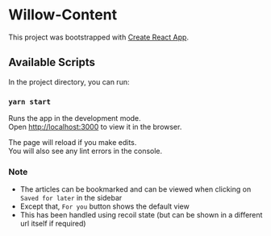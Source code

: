 # Willow-Content

This project was bootstrapped with [Create React App](https://github.com/facebook/create-react-app).

## Available Scripts

In the project directory, you can run:

### `yarn start`

Runs the app in the development mode.\
Open [http://localhost:3000](http://localhost:3000) to view it in the browser.

The page will reload if you make edits.\
You will also see any lint errors in the console.

### Note

- The articles can be bookmarked and can be viewed when clicking on `Saved for later` in the sidebar
- Except that, `For you` button shows the default view
- This has been handled using recoil state (but can be shown in a different url itself if required)
